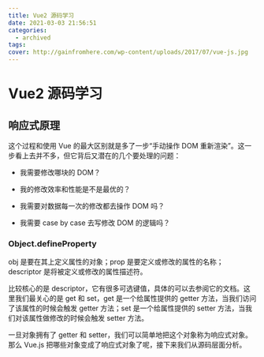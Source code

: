 ```yaml
---
title: Vue2 源码学习
date: 2021-03-03 21:56:51
categories:
  - archived
tags:
cover: http://gainfromhere.com/wp-content/uploads/2017/07/vue-js.jpg
---
```

# Vue2 源码学习

## 响应式原理

这个过程和使用 Vue 的最大区别就是多了一步“手动操作 DOM 重新渲染”。这一步看上去并不多，但它背后又潜在的几个要处理的问题：

+ 我需要修改哪块的 DOM？

+ 我的修改效率和性能是不是最优的？

+ 我需要对数据每一次的修改都去操作 DOM 吗？

+ 我需要 case by case 去写修改 DOM 的逻辑吗？

### Object.defineProperty

obj 是要在其上定义属性的对象；prop 是要定义或修改的属性的名称；descriptor 是将被定义或修改的属性描述符。

比较核心的是 descriptor，它有很多可选键值，具体的可以去参阅它的文档。这里我们最关心的是 get 和 set，get 是一个给属性提供的 getter 方法，当我们访问了该属性的时候会触发 getter 方法；set 是一个给属性提供的 setter 方法，当我们对该属性做修改的时候会触发 setter 方法。

一旦对象拥有了 getter 和 setter，我们可以简单地把这个对象称为响应式对象。那么 Vue.js 把哪些对象变成了响应式对象了呢，接下来我们从源码层面分析。